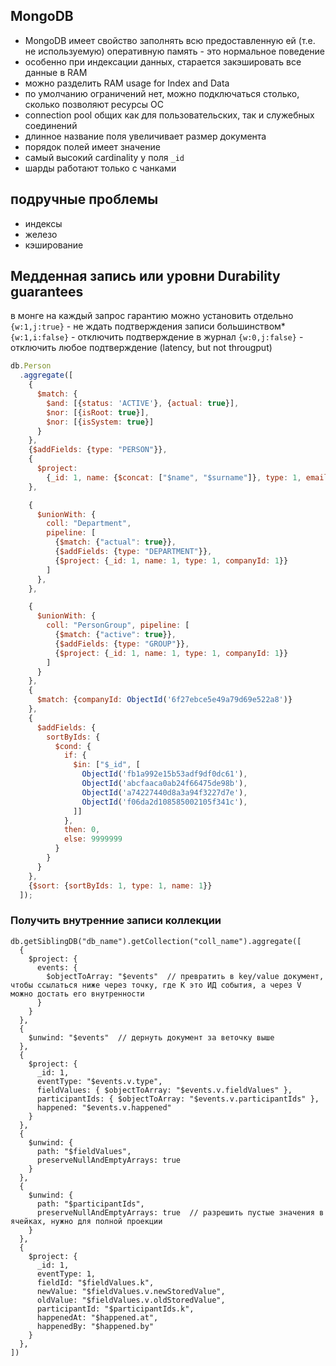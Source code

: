 ## MongoDB
- MongoDB имеет свойство заполнять всю предоставленную ей (т.е. не используемую) оперативную память - это нормальное поведение
- особенно при индексации данных, старается закэшировать все данные в RAM
- можно разделить RAM usage for Index and Data
- по умолчанию ограничений нет, можно подключаться столько, сколько позволяют ресурсы ОС
- connection pool общих как для пользовательских, так и служебных соединений
- длинное название поля увеличивает размер документа
- порядок полей имеет значение
- самый высокий cardinality у поля `_id`
- шарды работают только с чанками

## подручные проблемы
- индексы
- железо 
- кэширование

## Медденная запись или уровни Durability guarantees
в монге на каждый запрос гарантию можно установить отдельно
`{w:1,j:true}` - не ждать подтверждения записи большинством*
`{w:1,i:false}` - отключить подтверждение в журнал
`{w:0,j:false}` - отключить любое подтверждение (latency, but not througput)


```javascript
db.Person
  .aggregate([
    {
      $match: {
        $and: [{status: 'ACTIVE'}, {actual: true}],
        $nor: [{isRoot: true}],
        $nor: [{isSystem: true}]
      }
    },
    {$addFields: {type: "PERSON"}},
    {
      $project:
        {_id: 1, name: {$concat: ["$name", "$surname"]}, type: 1, email: 1, companyId: 1}
    },

    {
      $unionWith: {
        coll: "Department",
        pipeline: [
          {$match: {"actual": true}},
          {$addFields: {type: "DEPARTMENT"}},
          {$project: {_id: 1, name: 1, type: 1, companyId: 1}}
        ]
      },
    },

    {
      $unionWith: {
        coll: "PersonGroup", pipeline: [
          {$match: {"active": true}},
          {$addFields: {type: "GROUP"}},
          {$project: {_id: 1, name: 1, type: 1, companyId: 1}}
        ]
      }
    },
    {
      $match: {companyId: ObjectId('6f27ebce5e49a79d69e522a8')}
    },
    {
      $addFields: {
        sortByIds: {
          $cond: {
            if: {
              $in: ["$_id", [
                ObjectId('fb1a992e15b53adf9df0dc61'),
                ObjectId('abcfaaca0ab24f66475de98b'),
                ObjectId('a74227440d8a3a94f3227d7e'),
                ObjectId('f06da2d108585002105f341c'),
              ]]
            },
            then: 0,
            else: 9999999
          }
        }
      }
    },
    {$sort: {sortByIds: 1, type: 1, name: 1}}
  ]);
```


### Получить внутренние записи коллекции
```
db.getSiblingDB("db_name").getCollection("coll_name").aggregate([
  {
    $project: {
      events: {
        $objectToArray: "$events"  // превратить в key/value документ, чтобы ссылаться ниже через точку, где K это ИД события, а через V можно достать его внутренности
      }
    }
  },
  {
    $unwind: "$events"  // дернуть документ за веточку выше
  },
  {
    $project: {
      _id: 1,
      eventType: "$events.v.type",
      fieldValues: { $objectToArray: "$events.v.fieldValues" },
      participantIds: { $objectToArray: "$events.v.participantIds" },
      happened: "$events.v.happened"
    }
  },
  {
    $unwind: {
      path: "$fieldValues",
      preserveNullAndEmptyArrays: true
    }
  },
  {
    $unwind: {
      path: "$participantIds",
      preserveNullAndEmptyArrays: true  // разрешить пустые значения в ячейках, нужно для полной проекции
    }
  },
  {
    $project: {
      _id: 1,
      eventType: 1,
      fieldId: "$fieldValues.k",
      newValue: "$fieldValues.v.newStoredValue",
      oldValue: "$fieldValues.v.oldStoredValue",
      participantId: "$participantIds.k",
      happenedAt: "$happened.at",
      happenedBy: "$happened.by"
    }
  },
])
```

